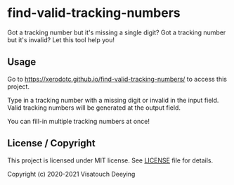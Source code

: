 # find-valid-tracking-numbers
Got a tracking number but it's missing a single digit?
Got a tracking number but it's invalid?
Let this tool help you!

## Usage
Go to https://xerodotc.github.io/find-valid-tracking-numbers/ to access this project.

Type in a tracking number with a missing digit or invalid in the input field.
Valid tracking numbers will be generated at the output field.

You can fill-in multiple tracking numbers at once!

## License / Copyright
This project is licensed under MIT license.
See [LICENSE](LICENSE) file for details.

Copyright (c) 2020-2021 Visatouch Deeying
